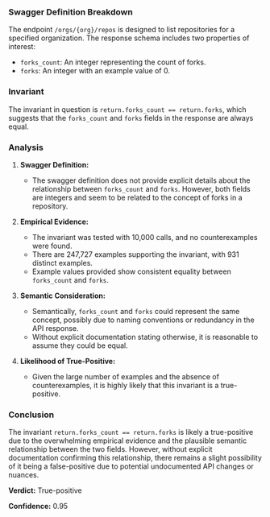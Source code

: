 ### Swagger Definition Breakdown

The endpoint `/orgs/{org}/repos` is designed to list repositories for a specified organization. The response schema includes two properties of interest:
- `forks_count`: An integer representing the count of forks.
- `forks`: An integer with an example value of 0.

### Invariant

The invariant in question is `return.forks_count == return.forks`, which suggests that the `forks_count` and `forks` fields in the response are always equal.

### Analysis

1. **Swagger Definition:**
   - The swagger definition does not provide explicit details about the relationship between `forks_count` and `forks`. However, both fields are integers and seem to be related to the concept of forks in a repository.

2. **Empirical Evidence:**
   - The invariant was tested with 10,000 calls, and no counterexamples were found.
   - There are 247,727 examples supporting the invariant, with 931 distinct examples.
   - Example values provided show consistent equality between `forks_count` and `forks`.

3. **Semantic Consideration:**
   - Semantically, `forks_count` and `forks` could represent the same concept, possibly due to naming conventions or redundancy in the API response.
   - Without explicit documentation stating otherwise, it is reasonable to assume they could be equal.

4. **Likelihood of True-Positive:**
   - Given the large number of examples and the absence of counterexamples, it is highly likely that this invariant is a true-positive.

### Conclusion

The invariant `return.forks_count == return.forks` is likely a true-positive due to the overwhelming empirical evidence and the plausible semantic relationship between the two fields. However, without explicit documentation confirming this relationship, there remains a slight possibility of it being a false-positive due to potential undocumented API changes or nuances.

**Verdict:** True-positive

**Confidence:** 0.95

